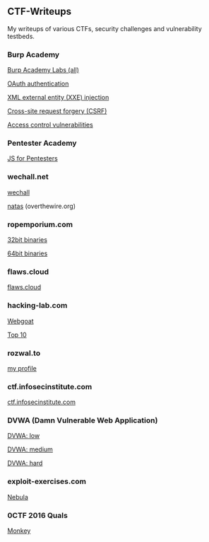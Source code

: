 ## CTF-Writeups

My writeups of various CTFs, security challenges and vulnerability testbeds.

### Burp Academy

 [Burp Academy Labs (all)](Burp-Academy/burp-academy.md)

 [OAuth authentication](Burp-Academy/burp-academy.md#oauth-authentication)

 [XML external entity (XXE) injection](Burp-Academy/burp-academy.md#xml-external-entity-xxe-injection)

 [Cross-site request forgery (CSRF)](Burp-Academy/burp-academy.md#cross-site-request-forgery-csrf)

 [Access control vulnerabilities](Burp-Academy/burp-academy.md#access-control-vulnerabilities)

### Pentester Academy

 [JS for Pentesters](PentesterAcademy/js-for-pentesters.md)

### wechall.net

 [wechall](wechall.net/wechall.md)

 [natas](wechall.net/natas.md) (overthewire.org)

### ropemporium.com

 [32bit binaries](ropemporium.com/ropemporium32.md)

 [64bit binaries](ropemporium.com/ropemporium64.md)

### flaws.cloud

 [flaws.cloud](flaws.cloud/flaws.cloud.md)

### hacking-lab.com

 [Webgoat](hacking-lab.com/webgoat/README.md)

 [Top 10](hacking-lab.com/top10.md)

### rozwal.to

 [my profile](https://stary.rozwal.to/profile/mzet)

### ctf.infosecinstitute.com

 [ctf.infosecinstitute.com](ctf.infosecinstitute.com/README.md)

### DVWA (Damn Vulnerable Web Application)

 [DVWA: low](DVWA/dvwa-low.md)

 [DVWA: medium](DVWA/dvwa-medium.md)

 [DVWA: hard](DVWA/dvwa-hard.md)

### exploit-exercises.com

 [Nebula](exploit-exercises.com/nebula.md)

### 0CTF 2016 Quals

 [Monkey](0CTF%202016%20Quals/monkey.md)
